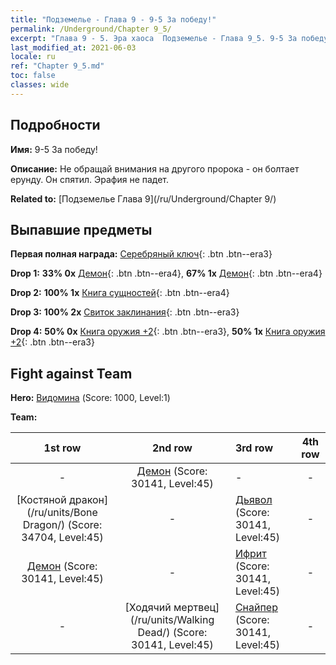 ```yaml
---
title: "Подземелье - Глава 9 - 9-5 За победу!"
permalink: /Underground/Chapter 9_5/
excerpt: "Глава 9 - 5. Эра хаоса  Подземелье - Глава 9_5. 9-5 За победу!"
last_modified_at: 2021-06-03
locale: ru
ref: "Chapter 9_5.md"
toc: false
classes: wide
---
```


## Подробности

 **Имя:** 9-5 За победу!

 **Описание:** Не обращай внимания на другого пророка - он болтает ерунду. Он спятил. Эрафия не падет.

 **Related to:** [Подземелье Глава 9](/ru/Underground/Chapter 9/)

## Выпавшие предметы

 **Первая полная награда:** [Серебряный ключ](/ItemsRU/con_693/){: .btn .btn--era3}

 **Drop 1:** **33% 0x** [Демон](/ItemsRU/unt_229/){: .btn .btn--era4}, **67% 1x** [Демон](/ItemsRU/unt_229/){: .btn .btn--era4}

 **Drop 2:** **100% 1x** [Книга сущностей](/ItemsRU/mat_39/){: .btn .btn--era4}

 **Drop 3:** **100% 2x** [Свиток заклинания](/ItemsRU/con_694/){: .btn .btn--era3}

 **Drop 4:** **50% 0x** [Книга оружия +2](/ItemsRU/mat_32/){: .btn .btn--era3}, **50% 1x** [Книга оружия +2](/ItemsRU/mat_32/){: .btn .btn--era3}


## Fight against Team
 **Hero:** [Видомина](/ru/heroes/Vidomina/) (Score: 1000, Level:1)

 **Team:**


  | 1st row | 2nd row | 3rd row | 4th row |
  |:----:|:----:|:----|:----:|
  | - | [Демон](/ru/units/Demon/) (Score: 30141, Level:45)  | - | - |
  | [Костяной дракон](/ru/units/Bone Dragon/) (Score: 34704, Level:45)  | - | [Дьявол](/ru/units/Devil/) (Score: 30141, Level:45)  | - |
  | [Демон](/ru/units/Demon/) (Score: 30141, Level:45)  | - | [Ифрит](/ru/units/Efreeti/) (Score: 30141, Level:45)  | - |
  | - | [Ходячий мертвец](/ru/units/Walking Dead/) (Score: 30141, Level:45)  | [Снайпер](/ru/units/Sharpshooter/) (Score: 30141, Level:45)  | - |


